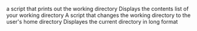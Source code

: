 a script that prints out the working directory
Displays the contents list of your working directory
A script that changes the working directory to the user's home directory
Displayes the current directory in long format

